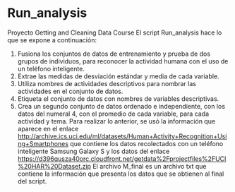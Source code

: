 # Run_analysis
Proyecto Getting and Cleaning Data Course
El script Run_analysis hace lo que se expone a continuación:
1. Fusiona los conjuntos de datos de entrenamiento y prueba de dos grupos de individuos, para reconocer la actividad humana con el uso de un teléfono inteligente.
2. Extrae las medidas de desviación estándar y media de cada variable.
3. Utiliza nombres de actividades descriptivos para nombrar las actividades en el conjunto de datos.
4. Etiqueta el conjunto de datos con nombres de variables descriptivas.
5. Crea un segundo conjunto de datos ordenado e independiente, con los datos del numeral 4, con el promedio de cada variable, para cada actividad y tema.
Para realizar lo anterior, se usó la información que aparece en el enlace http://archive.ics.uci.edu/ml/datasets/Human+Activity+Recognition+Using+Smartphones que contiene los datos recolectados con un teléfono inteligente Samsung Galaxy S y los datos del enlace https://d396qusza40orc.cloudfront.net/getdata%2Fprojectfiles%2FUCI%20HAR%20Dataset.zip
El archivo M_final es un archivo txt que contiene la información que presenta los datos que se obtienen al final del script.
